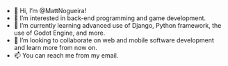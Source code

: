 - 👋 Hi, I’m @MattNogueira!
- 👀 I’m interested in back-end programming and game development.
- 🌱 I’m currently learning advanced use of Django, Python framework, the use of Godot Engine, and more.
- 💞️ I’m looking to collaborate on web and mobile software development and learn more from now on.
- 📫 You can reach me from my email.
